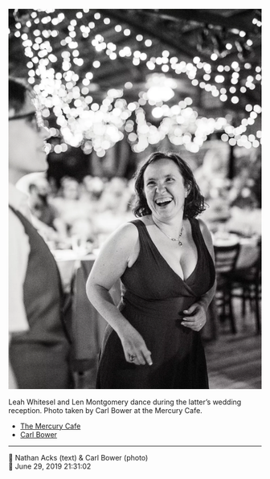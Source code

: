 ![Leah Whitesel and Len Montgomery dance](assets/6e4b730c33098915444a7651c4d689d7.webp)

Leah Whitesel and Len Montgomery dance during the latter’s wedding reception. Photo taken by Carl Bower at the Mercury Cafe.

* [The Mercury Cafe](http://mercurycafe.com)
* [Carl Bower](https://carlbowerphotos.com)

- - - -

<span aria-hidden="true">👥</span> Nathan Acks (text) & Carl Bower (photo)  
<span aria-hidden="true">📅</span> June 29, 2019 21:31:02
